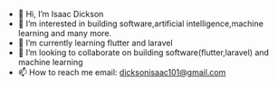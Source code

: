 - 👋 Hi, I’m Isaac Dickson
- 👀 I’m interested in building software,artificial intelligence,machine learning and many more.
- 🌱 I’m currently learning  flutter and laravel 
- 💞️ I’m looking to collaborate on building software(flutter,laravel) and machine learning
- 📫 How to reach me email: dicksonisaac101@gmail.com

<!---
bebelinothecode/bebelinothecode is a ✨ special ✨ repository because its `README.md` (this file) appears on your GitHub profile.
You can click the Preview link to take a look at your changes.
--->

